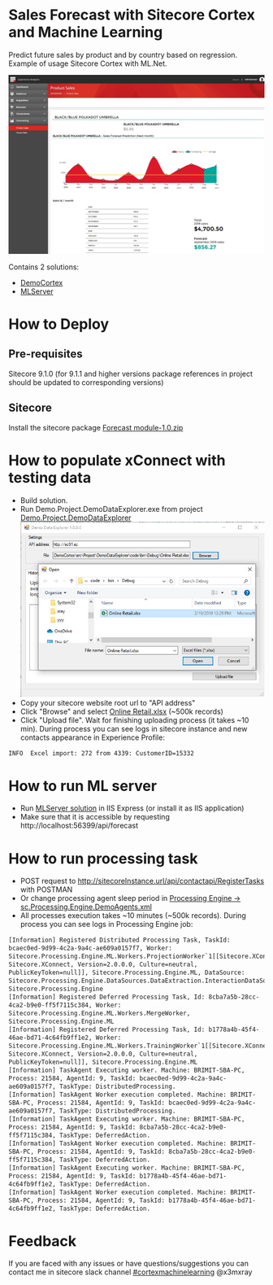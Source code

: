 # Sales Forecast with Sitecore Cortex and Machine Learning
Predict future sales by product and by country based on regression.
Example of usage Sitecore Cortex with ML.Net.

![Forecast](https://github.com/x3mxray/Cortex.Demo.Forecast/blob/master/documentation/images/forecast.jpg)

Contains 2 solutions:
- [DemoCortex](https://github.com/x3mxray/Cortex.Demo.Forecast/tree/master/DemoCortex)
- [MLServer](https://github.com/x3mxray/Cortex.Demo.Forecast/tree/master/MLServer)


# How to Deploy #

## Pre-requisites
Sitecore 9.1.0 (for 9.1.1 and higher versions package references in project should be updated to corresponding versions)

## Sitecore
Install the sitecore package [Forecast module-1.0.zip](https://github.com/x3mxray/Cortex.Demo.Forecast/blob/master/install/Forecast_module-1.0.zip)


# How to populate xConnect with testing data #
* Build solution.
* Run Demo.Project.DemoDataExplorer.exe from project [Demo.Project.DemoDataExplorer](https://github.com/x3mxray/Cortex.Demo.Forecast/tree/master/DemoCortex/src/Project/DemoDataExplorer/code)
![Data Explorer](https://github.com/x3mxray/Cortex.Demo.Forecast/blob/master/documentation/images/DataExplorer.jpg)
* Copy your sitecore website root url to "API address"
* Click "Browse" and select [Online Retail.xlsx](https://github.com/x3mxray/Cortex.Demo.Forecast/blob/master/install/Online_Retail.xlsx) (~500k records)
* Click "Upload file". Wait for finishing uploading process (it takes ~10 min). During process you can see logs in sitecore instance and new contacts appearance in Experience Profile:
```
INFO  Excel import: 272 from 4339: CustomerID=15332
```

# How to run ML server #
* Run [MLServer solution](https://github.com/x3mxray/Cortex.Demo.Forecast/tree/master/MLServer) in IIS Express (or install it as IIS application)
* Make sure that it is accessible by requesting http://localhost:56399/api/forecast

# How to run processing task #
- POST request to http://sitecoreInstance.url/api/contactapi/RegisterTasks with POSTMAN
- Or change processing agent sleep period in [Processing Engine -> sc.Processing.Engine.DemoAgents.xml](https://github.com/x3mxray/Cortex.Demo.Forecast/blob/master/install/xconnect/App_Data/jobs/continuous/ProcessingEngine/App_Data/Config/Sitecore/Demo/sc.Processing.Engine.DemoAgents.xml)
- All processes execution takes ~10 minutes (~500k records). During process you can see logs in Processing Engine job:
```
[Information] Registered Distributed Processing Task, TaskId: bcaec0ed-9d99-4c2a-9a4c-ae609a0157f7, Worker: Sitecore.Processing.Engine.ML.Workers.ProjectionWorker`1[[Sitecore.XConnect.Interaction, Sitecore.XConnect, Version=2.0.0.0, Culture=neutral, PublicKeyToken=null]], Sitecore.Processing.Engine.ML, DataSource: Sitecore.Processing.Engine.DataSources.DataExtraction.InteractionDataSource, Sitecore.Processing.Engine
[Information] Registered Deferred Processing Task, Id: 8cba7a5b-28cc-4ca2-b9e0-ff5f7115c384, Worker: Sitecore.Processing.Engine.ML.Workers.MergeWorker, Sitecore.Processing.Engine.ML
[Information] Registered Deferred Processing Task, Id: b1778a4b-45f4-46ae-bd71-4c64fb9ff1e2, Worker: Sitecore.Processing.Engine.ML.Workers.TrainingWorker`1[[Sitecore.XConnect.Interaction, Sitecore.XConnect, Version=2.0.0.0, Culture=neutral, PublicKeyToken=null]], Sitecore.Processing.Engine.ML
[Information] TaskAgent Executing worker. Machine: BRIMIT-SBA-PC, Process: 21584, AgentId: 9, TaskId: bcaec0ed-9d99-4c2a-9a4c-ae609a0157f7, TaskType: DistributedProcessing.
[Information] TaskAgent Worker execution completed. Machine: BRIMIT-SBA-PC, Process: 21584, AgentId: 9, TaskId: bcaec0ed-9d99-4c2a-9a4c-ae609a0157f7, TaskType: DistributedProcessing.
[Information] TaskAgent Executing worker. Machine: BRIMIT-SBA-PC, Process: 21584, AgentId: 9, TaskId: 8cba7a5b-28cc-4ca2-b9e0-ff5f7115c384, TaskType: DeferredAction.
[Information] TaskAgent Worker execution completed. Machine: BRIMIT-SBA-PC, Process: 21584, AgentId: 9, TaskId: 8cba7a5b-28cc-4ca2-b9e0-ff5f7115c384, TaskType: DeferredAction.
[Information] TaskAgent Executing worker. Machine: BRIMIT-SBA-PC, Process: 21584, AgentId: 9, TaskId: b1778a4b-45f4-46ae-bd71-4c64fb9ff1e2, TaskType: DeferredAction.
[Information] TaskAgent Worker execution completed. Machine: BRIMIT-SBA-PC, Process: 21584, AgentId: 9, TaskId: b1778a4b-45f4-46ae-bd71-4c64fb9ff1e2, TaskType: DeferredAction.
```

# Feedback #
If you are faced with any issues or have questions/suggestions you can contact me in sitecore slack channel [#cortexmachinelearning](https://sitecorechat.slack.com/messages/CD0BU3QBV/) @x3mxray